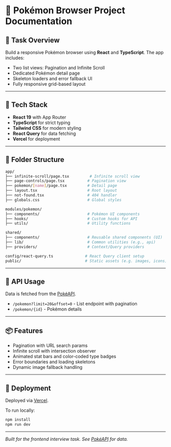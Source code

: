 # 📘 Pokémon Browser Project Documentation

## 🧪 Task Overview

Build a responsive Pokémon browser using **React** and **TypeScript**. The app includes:

- Two list views: Pagination and Infinite Scroll
- Dedicated Pokémon detail page
- Skeleton loaders and error fallback UI
- Fully responsive grid-based layout

---

## 🔧 Tech Stack

- **React 19** with App Router
- **TypeScript** for strict typing
- **Tailwind CSS** for modern styling
- **React Query** for data fetching
- **Vercel** for deployment

---

## 📁 Folder Structure

```bash
app/
├── infinite-scroll/page.tsx         # Infinite scroll view
├── page-controls/page.tsx          # Pagination view
├── pokemon/[name]/page.tsx         # Detail page
├── layout.tsx                      # Root layout
├── not-found.tsx                   # 404 handler
├── globals.css                     # Global styles

modules/pokemon/
├── components/                     # Pokémon UI components
├── hooks/                          # Custom hooks for API
├── utils/                          # Utility functions

shared/
├── components/                     # Reusable shared components (UI)
├── lib/                            # Common utilities (e.g., api)
├── providers/                      # Context/Query providers

config/react-query.ts              # React Query client setup
public/                            # Static assets (e.g. images, icons)
```

---

## 🔗 API Usage

Data is fetched from the [PokéAPI](https://pokeapi.co/).

- `/pokemon?limit=20&offset=0` - List endpoint with pagination
- `/pokemon/{id}` - Pokémon details

---

## 📦 Features

- Pagination with URL search params
- Infinite scroll with intersection observer
- Animated stat bars and color-coded type badges
- Error boundaries and loading skeletons
- Dynamic image fallback handling

---

## 🚀 Deployment

Deployed via [Vercel](https://vercel.com).

To run locally:

```bash
npm install
npm run dev
```

---

_Built for the frontend interview task. See [PokéAPI](https://pokeapi.co) for data._
